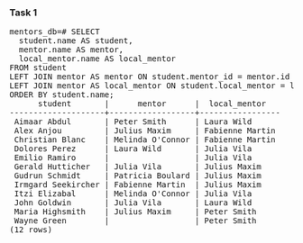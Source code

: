 ### Task 1
<pre>mentors_db=# SELECT
  student.name AS student,
  mentor.name AS mentor,
  local_mentor.name AS local_mentor
FROM student
LEFT JOIN mentor AS mentor ON student.mentor_id = mentor.id
LEFT JOIN mentor AS local_mentor ON student.local_mentor = local_mentor.id
ORDER BY student.name;
      student       |      mentor      |  local_mentor   
--------------------+------------------+-----------------
 Aimaar Abdul       | Peter Smith      | Laura Wild
 Alex Anjou         | Julius Maxim     | Fabienne Martin
 Christian Blanc    | Melinda O&apos;Connor | Fabienne Martin
 Dolores Perez      | Laura Wild       | Julia Vila
 Emilio Ramiro      |                  | Julia Vila
 Gerald Hutticher   | Julia Vila       | Julius Maxim
 Gudrun Schmidt     | Patricia Boulard | Julius Maxim
 Irmgard Seekircher | Fabienne Martin  | Julius Maxim
 Itzi Elizabal      | Melinda O&apos;Connor | Julia Vila
 John Goldwin       | Julia Vila       | Laura Wild
 Maria Highsmith    | Julius Maxim     | Peter Smith
 Wayne Green        |                  | Peter Smith
(12 rows)
</pre>


